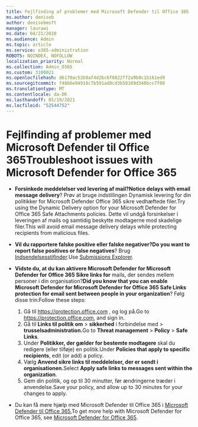 ```yaml
---
title: Fejlfinding af problemer med Microsoft Defender til Office 365
ms.author: deniseb
author: denisebmsft
manager: laurawi
ms.date: 04/21/2020
ms.audience: Admin
ms.topic: article
ms.service: o365-administration
ROBOTS: NOINDEX, NOFOLLOW
localization_priority: Normal
ms.collection: Admin_O365
ms.custom: 3100021
ms.openlocfilehash: d6170ac52b9af4d2bc6f8822ff2a9b8c1b161ed9
ms.sourcegitcommit: f4866e94918c7b591ad0cd3b58169d340bcc7f00
ms.translationtype: MT
ms.contentlocale: da-DK
ms.lasthandoff: 05/19/2021
ms.locfileid: "52544752"
---
```

# <a name="troubleshoot-issues-with-microsoft-defender-for-office-365"></a><span data-ttu-id="26a47-102">Fejlfinding af problemer med Microsoft Defender til Office 365</span><span class="sxs-lookup"><span data-stu-id="26a47-102">Troubleshoot issues with Microsoft Defender for Office 365</span></span>

- <span data-ttu-id="26a47-103">**Forsinkede meddelelser ved levering af mail?**</span><span class="sxs-lookup"><span data-stu-id="26a47-103">**Notice delays with email message delivery**?</span></span> <span data-ttu-id="26a47-104">Prøv at bruge indstillingen Dynamisk levering for din politikker for Microsoft Defender Office 365 sikre vedhæftede filer.</span><span class="sxs-lookup"><span data-stu-id="26a47-104">Try using the Dynamic Delivery option for your Microsoft Defender for Office 365 Safe Attachments policies.</span></span> <span data-ttu-id="26a47-105">Dette vil undgå forsinkelser i leveringen af mails og samtidig beskytte modtagerne mod skadelige filer.</span><span class="sxs-lookup"><span data-stu-id="26a47-105">This will avoid email message delivery delays while protecting recipients from malicious files.</span></span>
- <span data-ttu-id="26a47-106">**Vil du rapportere falske positive eller falske negativer?**</span><span class="sxs-lookup"><span data-stu-id="26a47-106">**Do you want to report false positives or false negatives**?</span></span> <span data-ttu-id="26a47-107">Brug [Indsendelsesstifinder](https://protection.office.com/reportsubmission).</span><span class="sxs-lookup"><span data-stu-id="26a47-107">Use [Submissions Explorer](https://protection.office.com/reportsubmission).</span></span>
- <span data-ttu-id="26a47-108">**Vidste du, at du kan aktivere Microsoft Defender for Microsoft Defender for Office 365 Sikre links for** mails, der sendes mellem personer i din organisation?</span><span class="sxs-lookup"><span data-stu-id="26a47-108">**Did you know that you can enable Microsoft Defender for Microsoft Defender for Office 365 Safe Links protection for email sent between people in your organization**?</span></span> <span data-ttu-id="26a47-109">Følg disse trin:</span><span class="sxs-lookup"><span data-stu-id="26a47-109">Follow these steps:</span></span>
    1. <span data-ttu-id="26a47-110">Gå til https://protection.office.com , og log på.</span><span class="sxs-lookup"><span data-stu-id="26a47-110">Go to https://protection.office.com, and sign in.</span></span>
    2. <span data-ttu-id="26a47-111">Gå til **Links til politik om**  >  **sikkerhed** i forbindelse med  >  **trusselsadministration.**</span><span class="sxs-lookup"><span data-stu-id="26a47-111">Go to **Threat management** > **Policy** > **Safe Links**.</span></span>
    3. <span data-ttu-id="26a47-112">Under **Politikker, der gælder for bestemte modtagere** skal du redigere (eller tilføje) en politik.</span><span class="sxs-lookup"><span data-stu-id="26a47-112">Under **Policies that apply to specific recipients**, edit (or add) a policy.</span></span>
    4. <span data-ttu-id="26a47-113">Vælg **Anvend sikre links til meddelelser, der er sendt i organisationen.**</span><span class="sxs-lookup"><span data-stu-id="26a47-113">Select **Apply safe links to messages sent within the organization**.</span></span>
    5. <span data-ttu-id="26a47-114">Gem din politik, og op til 30 minutter, før ændringerne træder i anvendelse.</span><span class="sxs-lookup"><span data-stu-id="26a47-114">Save your policy, and allow up to 30 minutes for your changes to apply.</span></span>

- <span data-ttu-id="26a47-115">Du kan få mere hjælp med Microsoft Defender til Office 365 i [Microsoft Defender til Office 365.](/microsoft-365/security/office-365-security/office-365-atp)</span><span class="sxs-lookup"><span data-stu-id="26a47-115">To get more help with Microsoft Defender for Office 365, see [Microsoft Defender for Office 365](/microsoft-365/security/office-365-security/office-365-atp).</span></span>